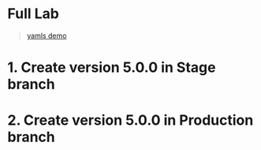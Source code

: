 # Full Lab <!-- omit in toc -->
> [yamls demo](./assets/apps-files/../FullLab)


# 1. Create version 5.0.0 in Stage branch
# 2. Create version 5.0.0 in Production branch
